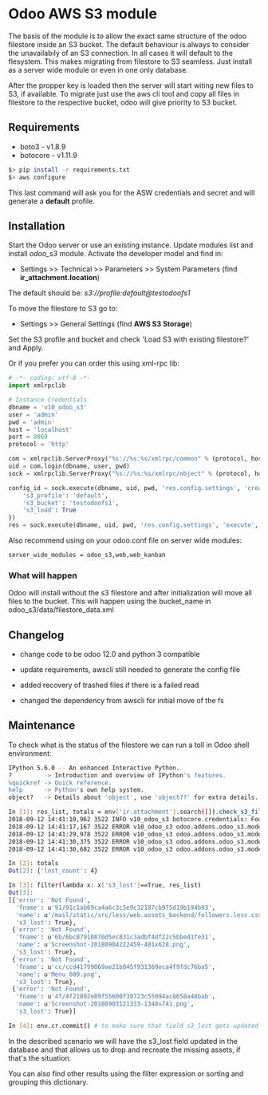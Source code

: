 # Odoo AWS S3 module

The basis of the module is to allow the exact same structure of the odoo filestore inside an S3 bucket. The default behaviour is always to consider the unavailabily of an S3 connection. In all cases it will default to the flesystem. This makes migrating from filestore to S3 seamless. Just install as a server wide module or even in one only database.
        
After the propper key is loaded then the server will start witing new files to S3,  if available. To migrate just use the aws cli tool and copy all files in filestore to the respective bucket, odoo will give priority to S3 bucket.

## Requirements


* boto3 - v1.8.9
* botocore - v1.11.9


```bash
$> pip install -r requirements.txt
$> aws configure
```

This last command will ask you for the ASW credentials and secret and will generate a **default** profile.

## Installation

Start the Odoo server or use an existing instance. Update modules list and install *odoo_s3* module.
Activate the developer model and find in:

* Settings >> Technical >> Parameters >> System Parameters (find **ir_attachment.location**)

The default should be: _s3://profile:default@testodoofs1_

To move the filestore to S3 go to:

* Settings >> General Settings (find **AWS S3 Storage**)

Set the S3 profile and bucket and check 'Load S3 with existing filestore?' and Apply.

Or if you prefer you can order this using xml-rpc lib:

```python
# -*- coding: utf-8 -*-
import xmlrpclib

# Instance Credentials
dbname = 'v10_odoo_s3'
user = 'admin'
pwd = 'admin'
host = 'localhost'
port = 8069
protocol = 'http'

com = xmlrpclib.ServerProxy("%s://%s:%s/xmlrpc/common" % (protocol, host, port))
uid = com.login(dbname, user, pwd)
sock = xmlrpclib.ServerProxy("%s://%s:%s/xmlrpc/object" % (protocol, host, port))

config_id = sock.execute(dbname, uid, pwd, 'res.config.settings', 'create', [], {
    's3_profile': 'default',
    's3_bucket': 'testodoofs1',
    's3_load': True
})
res = sock.execute(dbname, uid, pwd, 'res.config.settings', 'execute', [config_id])
```

Also recommend using on your odoo.conf file on server wide modules:

```bash
server_wide_modules = odoo_s3,web,web_kanban
```

### What will happen

Odoo will install without the s3 filestore and after initialization will move all files to the bucket.
This will happen using the bucket_name in odoo_s3/data/filestore_data.xml

## Changelog

* change code to be odoo 12.0  and python 3 compatible
* update requirements, awscli still needed to generate the config file

* added recovery of trashed files if there is a failed read
* changed the dependency from awscli for initial move of the fs


## Maintenance

To check what is the status of the filestore we can run a toll in Odoo shell environment:

```bash
IPython 5.6.0 -- An enhanced Interactive Python.
?         -> Introduction and overview of IPython's features.
%quickref -> Quick reference.
help      -> Python's own help system.
object?   -> Details about 'object', use 'object??' for extra details.

In [1]: res_list, totals = env['ir.attachment'].search([]).check_s3_filestore()
2018-09-12 14:41:10,962 3522 INFO v10_odoo_s3 botocore.credentials: Found credentials in shared credentials file: ~/.aws/credentials
2018-09-12 14:41:17,167 3522 ERROR v10_odoo_s3 odoo.addons.odoo_s3.models.ir_attachment: S3: _file_read was not able to read from S3 or other filestore key:v10_odoo_s3/91/91c1ab69ca4a6c3c5e9c32187cb975d19b194b93
2018-09-12 14:41:29,978 3522 ERROR v10_odoo_s3 odoo.addons.odoo_s3.models.ir_attachment: S3: _file_read was not able to read from S3 or other filestore key:v10_odoo_s3/6b/6bc87910870d5ec831c3adbf4df22c5bbed1fe31
2018-09-12 14:41:30,375 3522 ERROR v10_odoo_s3 odoo.addons.odoo_s3.models.ir_attachment: S3: _file_read was not able to read from S3 or other filestore key:v10_odoo_s3/cc/ccd41799069ae21b845f931369eca4f9fdc76ba5
2018-09-12 14:41:30,682 3522 ERROR v10_odoo_s3 odoo.addons.odoo_s3.models.ir_attachment: S3: _file_read was not able to read from S3 or other filestore key:v10_odoo_s3/4f/4f21892e89f55600f30723c55094ac8658a48bab

In [2]: totals
Out[2]: {'lost_count': 4}

In [3]: filter(lambda x: x['s3_lost']==True, res_list)
Out[3]: 
[{'error': 'Not Found',
  'fname': u'91/91c1ab69ca4a6c3c5e9c32187cb975d19b194b93',
  'name': u'/mail/static/src/less/web.assets_backend/followers.less.css',
  's3_lost': True},
 {'error': 'Not Found',
  'fname': u'6b/6bc87910870d5ec831c3adbf4df22c5bbed1fe31',
  'name': u'Screenshot-20180904222459-481x628.png',
  's3_lost': True},
 {'error': 'Not Found',
  'fname': u'cc/ccd41799069ae21b845f931369eca4f9fdc76ba5',
  'name': u'Menu_009.png',
  's3_lost': True},
 {'error': 'Not Found',
  'fname': u'4f/4f21892e89f55600f30723c55094ac8658a48bab',
  'name': u'Screenshot-20180903121333-1348x741.png',
  's3_lost': True}]

In [4]: env.cr.commit() # to make sure that field s3_lost gets updated

```

In the described scenario we will have the s3_lost field updated in the database and that
 allows us to drop and recreate the missing assets, if that's the situation.
 
 You can also find other results using the filter expression or sorting and grouping this dictionary.
